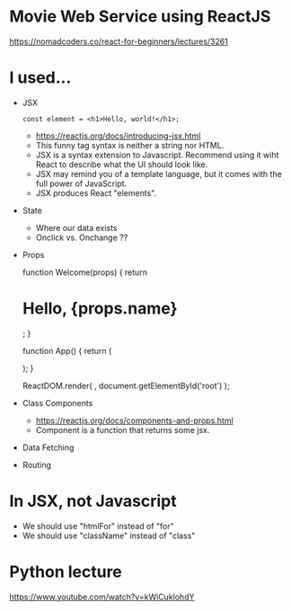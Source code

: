 # Movie Web Service using ReactJS

https://nomadcoders.co/react-for-beginners/lectures/3261

# I used...
- JSX
    ```
    const element = <h1>Hello, world!</h1>;
    ```
    - https://reactjs.org/docs/introducing-jsx.html
    - This funny tag syntax is neither a string nor HTML.
    - JSX is a syntax extension to Javascript. Recommend using it wiht React to describe what the UI should look like.
    - JSX may remind you of a template language, but it comes with the full power of JavaScript.
    - JSX produces React "elements".

- State
    - Where our data exists
    - Onclick vs. Onchange ??
- Props

    function Welcome(props) {
        return <h1>Hello, {props.name}</h1>;
    }

    function App() {
        return (
          <div>
            <Welcome name="Sara" />
            <Welcome name="Cahal" />
            <Welcome name="Edite" />
          </div>
        );
    }

    ReactDOM.render(
      <App />,
      document.getElementById('root')
    );

- Class Components
    - https://reactjs.org/docs/components-and-props.html
    - Component is a function that returns some jsx.
- Data Fetching
- Routing

# In JSX, not Javascript

- We should use "htmlFor" instead of "for"
- We should use "className" instead of "class"

# Python lecture
https://www.youtube.com/watch?v=kWiCuklohdY
